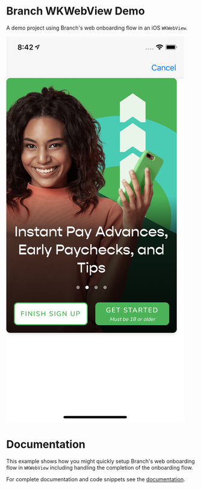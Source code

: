 # Branch WKWebView Demo
A demo project using Branch's web onboarding flow in an iOS `WKWebView`.

![WebView Image](images/demo.png)

# Documentation
This example shows how you might quickly setup Branch's web onboarding flow in `WKWebView` including handling the completion of the onboarding flow.

For complete documentation and code snippets see the [documentation](https://docs.branchapp.com).
